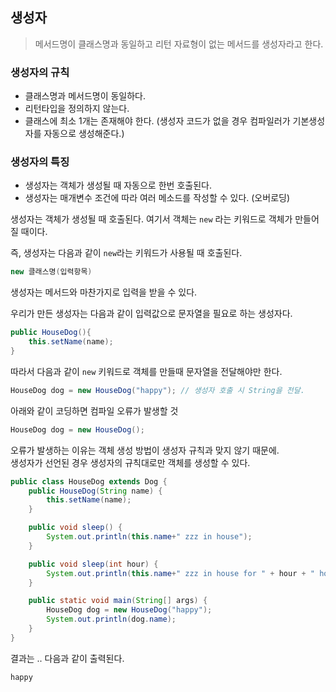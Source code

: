 ## 생성자
> 메서드명이 클래스명과 동일하고 리턴 자료형이 없는 메서드를 생성자라고 한다.  

### 생성자의 규칙
* 클래스명과 메서드명이 동일하다.
* 리턴타입을 정의하지 않는다.
* 클래스에 최소 1개는 존재해야 한다.
(생성자 코드가 없을 경우 컴파일러가 기본생성자를 자동으로 생성해준다.)
### 생성자의 특징
* 생성자는 객체가 생성될 때 자동으로 한번 호출된다.
* 생성자는 매개변수 조건에 따라 여러 메소드를 작성할 수 있다. (오버로딩)

생성자는 객체가 생성될 때 호출된다. 여기서 객체는 `new` 라는 키워드로 객체가 만들어질 때이다.

즉, 생성자는 다음과 같이 `new`라는 키워드가 사용될 때 호출된다.
```java
new 클래스명(입력항목)
```

생성자는 메서드와 마찬가지로 입력을 받을 수 있다.  

우리가 만든 생성자는 다음과 같이 입력값으로 문자열을 필요로 하는 생성자다.
```java
public HouseDog(){
    this.setName(name);
}
```

따라서 다음과 같이 `new` 키워드로 객체를 만들때 문자열을 전달해야만 한다.  
```java
HouseDog dog = new HouseDog("happy"); // 생성자 호출 시 String을 전달.
```

아래와 같이 코딩하면 컴파일 오류가 발생할 것 
```java
HouseDog dog = new HouseDog();
```

오류가 발생하는 이유는 객체 생성 방법이 생성자 규칙과 맞지 않기 때문에.  
생성자가 선언된 경우 생성자의 규칙대로만 객체를 생성할 수 있다.  

```java
public class HouseDog extends Dog {
    public HouseDog(String name) {
        this.setName(name);
    } 

    public void sleep() {
        System.out.println(this.name+" zzz in house");
    } 

    public void sleep(int hour) {
        System.out.println(this.name+" zzz in house for " + hour + " hours");
    } 

    public static void main(String[] args) {
        HouseDog dog = new HouseDog("happy");
        System.out.println(dog.name);
    }
}
```
결과는 .. 다음과 같이 출력된다.
```
happy
```
